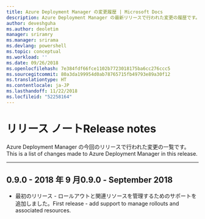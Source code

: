 ```yaml
---
title: Azure Deployment Manager の変更履歴 | Microsoft Docs
description: Azure Deployment Manager の最新リリースで行われた変更の履歴です。
author: deveshguha
ms.author: deoletim
manager: sriramry
ms.manager: srirama
ms.devlang: powershell
ms.topic: conceptual
ms.workload: ''
ms.date: 09/26/2018
ms.openlocfilehash: 7e384fdf66fce1102b7723018175ba6cc276ccc5
ms.sourcegitcommit: 80a3da199954d0ab78765715fb49793e89a30f12
ms.translationtype: HT
ms.contentlocale: ja-JP
ms.lasthandoff: 11/22/2018
ms.locfileid: "52258164"
---
```

# <a name="release-notes"></a><span data-ttu-id="69a9b-103">リリース ノート</span><span class="sxs-lookup"><span data-stu-id="69a9b-103">Release notes</span></span>

<span data-ttu-id="69a9b-104">Azure Deployment Manager の今回のリリースで行われた変更の一覧です。</span><span class="sxs-lookup"><span data-stu-id="69a9b-104">This is a list of changes made to Azure Deployment Manager in this release.</span></span>

---
## <a name="090---september-2018"></a><span data-ttu-id="69a9b-105">0.9.0 - 2018 年 9 月</span><span class="sxs-lookup"><span data-stu-id="69a9b-105">0.9.0 - September 2018</span></span>
* <span data-ttu-id="69a9b-106">最初のリリース - ロールアウトと関連リソースを管理するためのサポートを追加しました。</span><span class="sxs-lookup"><span data-stu-id="69a9b-106">First release - add support to manage rollouts and associated resources.</span></span>